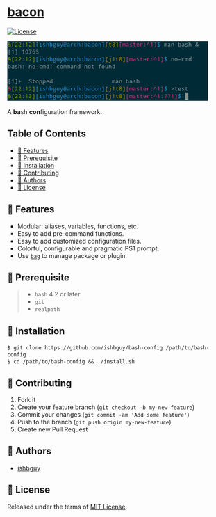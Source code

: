 # [bacon](https://github.com/dotcon/bacon)

[![License][licsvg]][lic]

[licsvg]: https://img.shields.io/badge/license-MIT-green.svg
[lic]: https://github.com/dotcon/bacon/blob/master/LICENSE

![bash-config-example](https://github.com/dotcon/bacon/blob/master/screenshots/bacon-example.png)

A **ba**sh  **con**figuration framework.

## Table of Contents

+ [:art: Features](#art-features)
+ [:straight_ruler: Prerequisite](#straight_ruler-prerequisite)
+ [:rocket: Installation](#rocket-installation)
+ [:hibiscus: Contributing](#hibiscus-contributing)
+ [:boy: Authors](#boy-authors)
+ [:scroll: License](#scroll-license)

## :art: Features

+ Modular: aliases, variables, functions, etc.
+ Easy to add pre-command functions.
+ Easy to add customized configuration files.
+ Colorful, configurable and pragmatic PS1 prompt.
+ Use [`bag`](https://github.com/ishbguy/bag) to manage package or plugin.

## :straight_ruler: Prerequisite

> + `bash` 4.2 or later
> + `git`
> + `realpath`

## :rocket: Installation

```
$ git clone https://github.com/ishbguy/bash-config /path/to/bash-config
$ cd /path/to/bash-config && ./install.sh
```

## :hibiscus: Contributing

1. Fork it
2. Create your feature branch (`git checkout -b my-new-feature`)
3. Commit your changes (`git commit -am 'Add some feature'`)
4. Push to the branch (`git push origin my-new-feature`)
5. Create new Pull Request

## :boy: Authors

+ [ishbguy](https://github.com/ishbguy)

## :scroll: License

Released under the terms of [MIT License](https://opensource.org/licenses/MIT).
